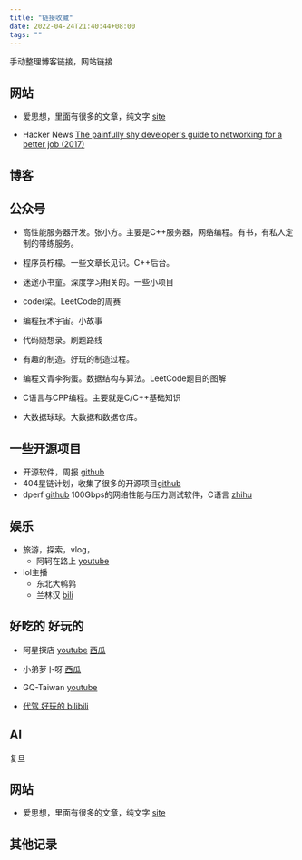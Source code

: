 ```yaml
---
title: "链接收藏"
date: 2022-04-24T21:40:44+08:00
tags: ""
---
```


手动整理博客链接，网站链接

## 网站

+ 爱思想，里面有很多的文章，纯文字 [site](https://www.aisixiang.com/data/133663.html)

+ Hacker News [The painfully shy developer's guide to networking for a better job (2017)](https://news.ycombinator.com/item?id=30495342)

## 博客

## 公众号

+ 高性能服务器开发。张小方。主要是C++服务器，网络编程。有书，有私人定制的带练服务。

+ 程序员柠檬。一些文章长见识。C++后台。

+ 迷途小书童。深度学习相关的。一些小项目

+ coder梁。LeetCode的周赛

+ 编程技术宇宙。小故事

+ 代码随想录。刷题路线

+ 有趣的制造。好玩的制造过程。

+ 编程文青李狗蛋。数据结构与算法。LeetCode题目的图解

+ C语言与CPP编程。主要就是C/C++基础知识

+ 大数据球球。大数据和数据仓库。

## 一些开源项目

+ 开源软件，周报 [github](https://github.com/Jackpopc/DevWeekly)
+ 404星链计划，收集了很多的开源项目[github](https://github.com/knownsec/404StarLink)
+ dperf [github](https://github.com/pengjianzhang/dperf)  100Gbps的网络性能与压力测试软件，C语言 [zhihu](https://www.zhihu.com/people/artnowben)

## 娱乐

+ 旅游，探索，vlog，
  + 阿轲在路上 [youtube](https://www.youtube.com/watch?v=OcdGH-TYc9M)
+ lol主播
  + 东北大鹌鹑 
  + 兰林汉 [bili](https://space.bilibili.com/495087764/video)

## 好吃的 好玩的

+ 阿星探店 [youtube](https://www.youtube.com/watch?v=G2mc1GPnoRk)  [西瓜](https://www.ixigua.com/home/110742552243)
+ 小弟萝卜呀 [西瓜](https://www.ixigua.com/home/88190060450)
+ GQ-Taiwan [youtube](https://www.youtube.com/channel/UCI1zO6-A3h7DHg-R_x34vLg)

+ [代驾 好玩的 bilibili](https://space.bilibili.com/3461578714253416)

## AI

复旦

## 网站

+ 爱思想，里面有很多的文章，纯文字 [site](https://www.aisixiang.com/data/133663.html)

## 其他记录
